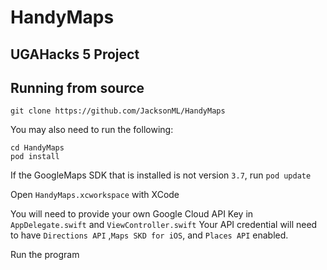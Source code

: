 # HandyMaps
## UGAHacks 5 Project

## Running from source
```
git clone https://github.com/JacksonML/HandyMaps
```
You may also need to run the following:
```
cd HandyMaps
pod install
```
If the GoogleMaps SDK that is installed is not version `3.7`, run `pod update`

Open `HandyMaps.xcworkspace` with XCode

You will need to provide your own Google Cloud API Key in `AppDelegate.swift` and `ViewController.swift`
Your API credential will need to have `Directions API` ,`Maps SKD for iOS`, and `Places API` enabled.

Run the program
